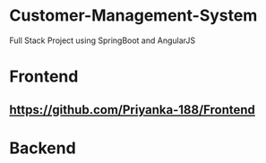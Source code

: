 # Customer-Management-System
Full Stack Project using SpringBoot and AngularJS

# Frontend
## https://github.com/Priyanka-188/Frontend

# Backend
